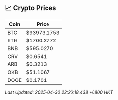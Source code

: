 ## 📈 Crypto Prices

| Coin | Price |
| ---- | ----- |
| BTC | $93973.1753 |
| ETH | $1760.2772 |
| BNB | $595.0270 |
| CRV | $0.6541 |
| ARB | $0.3213 |
| OKB | $51.1067 |
| DOGE | $0.1701 |

_Last Updated: 2025-04-30 22:26:18.438 +0800 HKT_